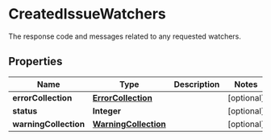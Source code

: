 

# CreatedIssueWatchers

The response code and messages related to any requested watchers.

## Properties

| Name | Type | Description | Notes |
|------------ | ------------- | ------------- | -------------|
|**errorCollection** | [**ErrorCollection**](ErrorCollection.md) |  |  [optional] |
|**status** | **Integer** |  |  [optional] |
|**warningCollection** | [**WarningCollection**](WarningCollection.md) |  |  [optional] |



